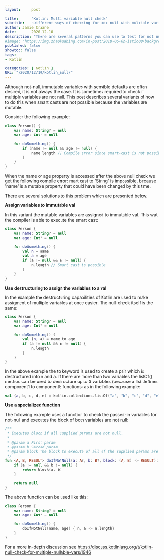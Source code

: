 ```yaml
---
layout:     post

title:      "Kotlin: Multi variable null check"
subtitle:   "Different ways of checking for not null with multiple variables"
author: Jamie Craane
date:       2020-12-10
description: "There are several patterns you can use to test for not null on multiple variables. This post describes different methods of null checking multiple variables in Kotlin."
#image: "https://img.zhaohuabing.com/in-post/2018-06-02-istio08/background.jpg"
published: false
showtoc: false
tags:
- Kotlin

categories: [ Kotlin ]
URL: "/2020/12/10/kotlin_null/"
---
```

Although not-null, immutable variables with sensible defaults are often desired, it is not always the case. It is sometimes required to check if multiple variables are not null. This post describes several variants of how to do this when smart casts are not possible because the variables are mutable.

Consider the following example:
```kotlin
class Person() {
    var name: String? = null
    var age: Int? = null

    fun doSomething() {
        if (name != null && age != null) {
            name.length // Compile error since smart-cast is not possible
        }
    }
}
```
When the name or age property is accessed after the above null check we get the following compile error: mart cast to 'String' is impossible, because 'name' is a mutable property that could have been changed by this time.

There are several solutions to this problem which are presented below.

**Assign variables to immutable val**

In this variant the mutable variables are assigned to immutable val. This wat the compiler is able to execute the smart cast:
```kotlin
class Person {
    var name: String? = null
    var age: Int? = null

    fun doSomething() {
        val n = name
        val a = age
        if (a != null && n != null) {
            n.length // Smart cast is possible
        }
    }
}
```
**Use destructuring to assign the variables to a val**

In the example the destructuring capabilities of Kotlin are used to make assigment of multiple variables at once easier. The null-check itself is the same:
```kotlin
class Person {
    var name: String? = null
    var age: Int? = null

    fun doSomething() {
        val (n, a) = name to age
        if (a != null && n != null) {
            n.length
        }
    }
}
```
In the above example the to keyword is used to create a pair which is destructured into n and a. If there are more than two variables the listOf() method can be used to destructure up to 5 variables (because a list defines component1 to component5 functions) as in the following example:
```kotlin
val (a, b, c, d, e) = kotlin.collections.listOf("a", "b", "c", "d", "e")
```
**Use a specialized function**

The following example uses a function to check the passed-in variables for not-null and executes the block of both variables are not null:
```kotlin
/**
 * Executes block if all supplied params are not null.
 *
 * @param a First param
 * @param b Second param
 * @param block The block to execute of all of the supplied params are not null.
 */
fun <A, B, RESULT> doIfNotNull(a: A?, b: B?, block: (A, B) -> RESULT): RESULT? {
    if (a != null && b != null) {
        return block(a, b)
    }

    return null
}
```
The above function can be used like this:
```kotlin
class Person {
    var name: String? = null
    var age: Int? = null

    fun doSomething() {
        doIfNotNull(name, age) { n, a -> n.length}
    }
}
```

For a more in-depth discussion see https://discuss.kotlinlang.org/t/kotlin-null-check-for-multiple-nullable-vars/1946

